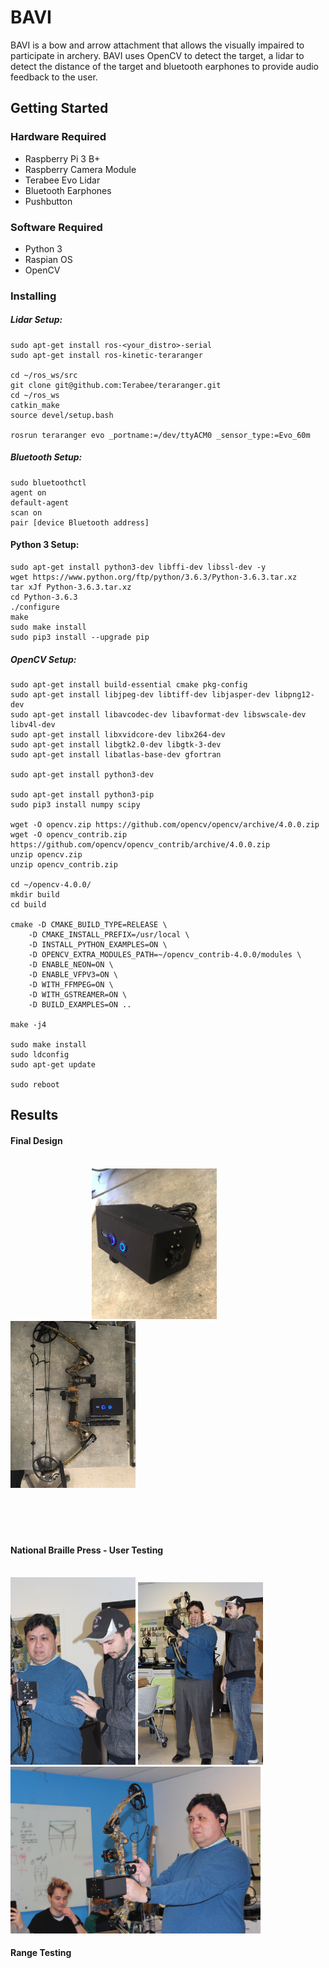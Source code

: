 # BAVI

BAVI is a bow and arrow attachment that allows the visually impaired to participate in archery. BAVI uses OpenCV to detect the target, a lidar to detect the distance of the target and bluetooth earphones to provide audio feedback to the user.  


## Getting Started

### Hardware Required
* Raspberry Pi 3 B+
* Raspberry Camera Module
* Terabee Evo Lidar
* Bluetooth Earphones
* Pushbutton

### Software Required
* Python 3 
* Raspian OS
* OpenCV


### Installing


##### Lidar Setup:
```
sudo apt-get install ros-<your_distro>-serial
sudo apt-get install ros-kinetic-teraranger

cd ~/ros_ws/src
git clone git@github.com:Terabee/teraranger.git
cd ~/ros_ws
catkin_make
source devel/setup.bash

rosrun teraranger evo _portname:=/dev/ttyACM0 _sensor_type:=Evo_60m
```

##### Bluetooth Setup:
```
sudo bluetoothctl
agent on
default-agent 
scan on
pair [device Bluetooth address]
```

#### Python 3 Setup:
```
sudo apt-get install python3-dev libffi-dev libssl-dev -y
wget https://www.python.org/ftp/python/3.6.3/Python-3.6.3.tar.xz
tar xJf Python-3.6.3.tar.xz
cd Python-3.6.3
./configure
make
sudo make install
sudo pip3 install --upgrade pip
```

##### OpenCV Setup:
```
sudo apt-get install build-essential cmake pkg-config
sudo apt-get install libjpeg-dev libtiff-dev libjasper-dev libpng12-dev
sudo apt-get install libavcodec-dev libavformat-dev libswscale-dev libv4l-dev
sudo apt-get install libxvidcore-dev libx264-dev
sudo apt-get install libgtk2.0-dev libgtk-3-dev
sudo apt-get install libatlas-base-dev gfortran

sudo apt-get install python3-dev

sudo apt-get install python3-pip
sudo pip3 install numpy scipy

wget -O opencv.zip https://github.com/opencv/opencv/archive/4.0.0.zip
wget -O opencv_contrib.zip https://github.com/opencv/opencv_contrib/archive/4.0.0.zip
unzip opencv.zip
unzip opencv_contrib.zip

cd ~/opencv-4.0.0/
mkdir build
cd build

cmake -D CMAKE_BUILD_TYPE=RELEASE \
    -D CMAKE_INSTALL_PREFIX=/usr/local \
    -D INSTALL_PYTHON_EXAMPLES=ON \
    -D OPENCV_EXTRA_MODULES_PATH=~/opencv_contrib-4.0.0/modules \
    -D ENABLE_NEON=ON \
    -D ENABLE_VFPV3=ON \
    -D WITH_FFMPEG=ON \
    -D WITH_GSTREAMER=ON \
    -D BUILD_EXAMPLES=ON ..

make -j4

sudo make install
sudo ldconfig
sudo apt-get update

sudo reboot
```

## Results


#### Final Design

<br/> &nbsp;&nbsp;&nbsp;&nbsp;&nbsp;&nbsp;&nbsp;&nbsp;&nbsp;&nbsp;&nbsp;&nbsp;&nbsp;&nbsp;&nbsp;&nbsp;&nbsp;&nbsp;&nbsp;&nbsp;&nbsp;&nbsp;&nbsp;&nbsp;&nbsp;&nbsp;&nbsp;&nbsp;&nbsp;&nbsp;&nbsp;&nbsp; <img src="pictures/enclosure.jpg" alt="enclosure" width="200"/>  &nbsp;&nbsp;&nbsp;&nbsp;&nbsp;&nbsp;&nbsp;&nbsp;&nbsp;&nbsp;&nbsp;&nbsp;&nbsp;&nbsp;&nbsp;&nbsp; <img src="pictures/final_design.JPG" alt="final" width="200"/> <br/><br/><br/><br/><br/>

#### National Braille Press - User Testing


<br> <img src="pictures/Joe_and_Kevin.JPG" alt="final" width="200"/>  <img src="pictures/joe_and_kevin2.jpeg" alt="final" width="200"/>  <img src="pictures/joe_testing.JPG" alt="enclosure" width="400"/> <br/>

#### Range Testing 
